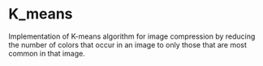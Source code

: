 # K_means
Implementation of K-means algorithm for image compression by reducing the number of colors that occur in an image to only those that are most common in that image.
